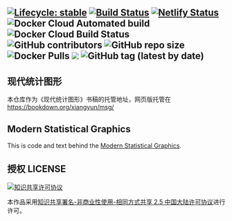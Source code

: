 [![Lifecycle: stable](https://img.shields.io/badge/lifecycle-stable-brightgreen.svg)](https://www.tidyverse.org/lifecycle/#stable) [![Build Status](https://travis-ci.com/XiangyunHuang/MSG-Book.svg?branch=master)](https://travis-ci.com/XiangyunHuang/MSG-Book) [![Netlify Status](https://api.netlify.com/api/v1/badges/bb36db58-2a81-4e96-8397-5f9384138185/deploy-status)](https://app.netlify.com/sites/nostalgic-boyd-830eb6/deploys) ![Docker Cloud Automated build](https://img.shields.io/docker/cloud/automated/xiangyunhuang/msg-book) ![Docker Cloud Build Status](https://img.shields.io/docker/cloud/build/xiangyunhuang/msg-book) ![GitHub contributors](https://img.shields.io/github/contributors/xiangyunhuang/msg-book) ![GitHub repo size](https://img.shields.io/github/repo-size/xiangyunhuang/msg-book) ![Docker Pulls](https://img.shields.io/docker/pulls/xiangyunhuang/msg-book) [![](https://images.microbadger.com/badges/image/xiangyunhuang/msg-book.svg)](https://microbadger.com/images/xiangyunhuang/msg-book "Get your own image badge on microbadger.com") ![GitHub tag (latest by date)](https://img.shields.io/github/v/tag/xiangyunhuang/msg-book)
---

## 现代统计图形

本仓库作为《现代统计图形》书稿的托管地址，网页版托管在 <https://bookdown.org/xiangyun/msg/>

## Modern Statistical Graphics

This is code and text behind the [Modern Statistical Graphics](https://bookdown.org/xiangyun/msg/).

## 授权 LICENSE

<a rel="license" href="https://creativecommons.org/licenses/by-nc-sa/2.5/cn/"><img alt="知识共享许可协议" style="border-width:0" src="https://i.creativecommons.org/l/by-nc-sa/2.5/cn/88x31.png" /></a>

本作品采用<a rel="license" href="https://creativecommons.org/licenses/by-nc-sa/2.5/cn/">知识共享署名-非商业性使用-相同方式共享 2.5 中国大陆许可协议</a>进行许可。
